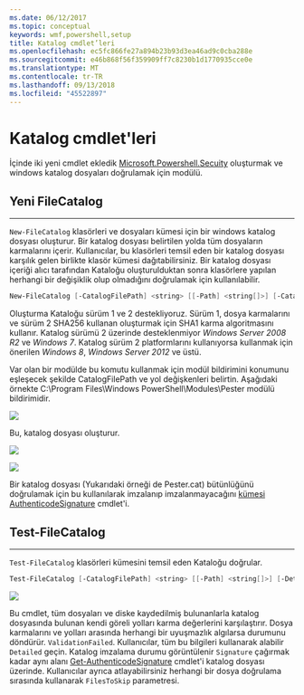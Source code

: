 ```yaml
---
ms.date: 06/12/2017
ms.topic: conceptual
keywords: wmf,powershell,setup
title: Katalog cmdlet’leri
ms.openlocfilehash: ec5fc866fe27a894b23b93d3ea46ad9c0cba288e
ms.sourcegitcommit: e46b868f56f359909ff7c8230b1d1770935cce0e
ms.translationtype: MT
ms.contentlocale: tr-TR
ms.lasthandoff: 09/13/2018
ms.locfileid: "45522897"
---
```

# <a name="catalog-cmdlets"></a>Katalog cmdlet'leri

İçinde iki yeni cmdlet ekledik [Microsoft.Powershell.Secuity](https://technet.microsoft.com/library/hh847877.aspx) oluşturmak ve windows katalog dosyaları doğrulamak için modülü.

## <a name="new-filecatalog"></a>Yeni FileCatalog
--------------------------------

`New-FileCatalog` klasörleri ve dosyaları kümesi için bir windows katalog dosyası oluşturur. Bir katalog dosyası belirtilen yolda tüm dosyaların karmalarını içerir. Kullanıcılar, bu klasörleri temsil eden bir katalog dosyası karşılık gelen birlikte klasör kümesi dağıtabilirsiniz. Bir katalog dosyası içeriği alıcı tarafından Kataloğu oluşturulduktan sonra klasörlere yapılan herhangi bir değişiklik olup olmadığını doğrulamak için kullanılabilir.

```powershell
New-FileCatalog [-CatalogFilePath] <string> [[-Path] <string[]>] [-CatalogVersion <int>] [-WhatIf] [-Confirm] [<CommonParameters>]
```
Oluşturma Kataloğu sürüm 1 ve 2 destekliyoruz. Sürüm 1, dosya karmalarını ve sürüm 2 SHA256 kullanan oluşturmak için SHA1 karma algoritmasını kullanır. Katalog sürümü 2 üzerinde desteklenmiyor *Windows Server 2008 R2* ve *Windows 7*. Katalog sürüm 2 platformlarını kullanıyorsa kullanmak için önerilen *Windows 8*, *Windows Server 2012* ve üstü.

Var olan bir modülde bu komutu kullanmak için modül bildirimini konumunu eşleşecek şekilde CatalogFilePath ve yol değişkenleri belirtin. Aşağıdaki örnekte C:\Program Files\Windows PowerShell\Modules\Pester modülü bildirimidir.

![](../images/NewFileCatalog.jpg)

Bu, katalog dosyası oluşturur.

![](../images/CatalogFile1.jpg)

![](../images/CatalogFile2.jpg)

Bir katalog dosyası (Yukarıdaki örneği de Pester.cat) bütünlüğünü doğrulamak için bu kullanılarak imzalanıp imzalanmayacağını [kümesi AuthenticodeSignature](https://technet.microsoft.com/library/hh849819.aspx) cmdlet'i.


## <a name="test-filecatalog"></a>Test-FileCatalog
--------------------------------

`Test-FileCatalog` klasörleri kümesini temsil eden Kataloğu doğrular.

```powershell
Test-FileCatalog [-CatalogFilePath] <string> [[-Path] <string[]>] [-Detailed] [-FilesToSkip <string[]>] [-WhatIf] [-Confirm] [<CommonParameters>]
```

![](../images/TestFileCatalog.jpg)

Bu cmdlet, tüm dosyaları ve diske kaydedilmiş bulunanlarla katalog dosyasında bulunan kendi göreli yolları karma değerlerini karşılaştırır. Dosya karmalarını ve yolları arasında herhangi bir uyuşmazlık algılarsa durumunu döndürür. `ValidationFailed`.
Kullanıcılar, tüm bu bilgileri kullanarak alabilir `Detailed` geçin. Katalog imzalama durumu görüntülenir `Signature` çağırmak kadar aynı alanı [Get-AuthenticodeSignature](https://technet.microsoft.com/library/hh849805.aspx) cmdlet'i katalog dosyası üzerinde.
Kullanıcılar ayrıca atlayabilirsiniz herhangi bir dosya doğrulama sırasında kullanarak `FilesToSkip` parametresi.
